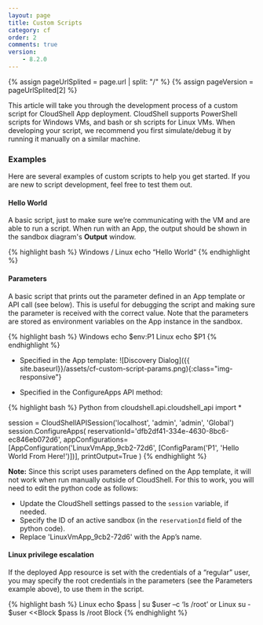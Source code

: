 ```yaml
---
layout: page
title: Custom Scripts
category: cf
order: 2
comments: true
version:
    - 8.2.0
---
```


{% assign pageUrlSplited = page.url | split: "/" %}
{% assign pageVersion = pageUrlSplited[2] %}

This article will take you through the development process of a custom script for CloudShell App deployment. CloudShell supports PowerShell scripts for Windows VMs, and bash or sh scripts for Linux VMs. When developing your script, we recommend you first simulate/debug it by running it manually on a similar machine.

### Examples

Here are several examples of custom scripts to help you get started. If you are new to script development, feel free to test them out.

#### Hello World

A basic script, just to make sure we’re communicating with the VM and are able to run a script. When run with an App, the output should be shown in the sandbox diagram's **Output** window.

{% highlight bash %}
Windows / Linux
echo “Hello World“
{% endhighlight %}<a name="CustomScriptParams"></a>

#### Parameters

A basic script that prints out the parameter defined in an App template or API call (see below). This is useful for debugging the script and making sure the parameter is received with the correct value. Note that the parameters are stored as environment variables on the App instance in the sandbox.

{% highlight bash %}
Windows
echo $env:P1
Linux
echo $P1
{% endhighlight %}

* Specified in the App template: 
![Discovery Dialog]({{ site.baseurl}}/assets/cf-custom-script-params.png){:class="img-responsive"}

* Specified in the ConfigureApps API method:

{% highlight bash %}
Python
from cloudshell.api.cloudshell_api import *

session = CloudShellAPISession('localhost', 'admin', 'admin', 'Global')
session.ConfigureApps(
    reservationId='dfb2df41-334e-4630-8bc6-ec846eb072d6',
    appConfigurations=[AppConfiguration('LinuxVmApp_9cb2-72d6', [ConfigParam('P1', 'Hello World From Here!')])],
    printOutput=True
)
{% endhighlight %}

**Note:** Since this script uses parameters defined on the App template, it will not work when run manually outside of CloudShell. For this to work, you will need to edit the python code as follows:
* Update the CloudShell settings passed to the `session` variable, if needed.
* Specify the ID of an active sandbox (in the `reservationId` field of the python code).
* Replace 'LinuxVmApp_9cb2-72d6' with the App’s name.

#### Linux privilege escalation

If the deployed App resource is set with the credentials of a “regular” user, you may specify the root credentials in the parameters (see the Parameters example above), to use them in the script.

{% highlight bash %}
Linux
echo $pass | su $user –c ‘ls /root’
or
Linux
su - $user <<Block
$pass
ls /root
Block
{% endhighlight %}